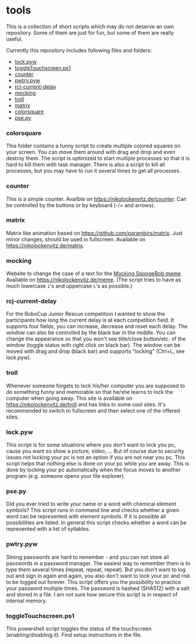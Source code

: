 # tools
This is a collection of short scripts which may do not deserve an own repository.
Some of them are just for fun, but some of them are really useful.

Currently this repository includes following files and folders:
- [lock.pyw](#lockpyw)
- [toggleTouchscreen.ps1](#toggletouchscreenps1)
- [counter](#counter)
- [pwtry.pyw](#pwtrypyw)
- [rcj-current-delay](#rcj-current-delay)
- [mocking](#mocking)
- [troll](#troll)
- [matrix](#matrix)
- [colorsquare](#colorsquare)
- [pse.py](#psepy)

### colorsquare

This folder contains a funny script to create multiple colored squares on your screen.
You can move them around with drag and drop and even destroy them.
The script is optimized to start multiple processes so that it is hard to kill them with task manager.
There is also a script to kill all processes, but you may have to run it several times to get all processes.

### counter

This is a simple counter.
Availble on https://nikolockenvitz.de/counter.
Can be controlled by the buttons or by keyboard (-/+ and arrows).

### matrix

Matrix like animation based on https://github.com/parambirs/matrix.
Just minor changes, should be used in fullscreen.
Available on https://nikolockenvitz.de/matrix.

### mocking

Website to change the case of a text for the [Mocking SpongeBob meme](https://imgflip.com/memegenerator/Mocking-Spongebob).
Available on https://nikolockenvitz.de/meme.
(The script tries to have as much lowercase `i`'s and uppercase `L`'s as possible.)

### rcj-current-delay

For the RoboCup Junior Rescue competition I wanted to show the participants how long the current delay is at each competition field.
It supports four fields, you can increase, decrease and reset each delay.
The window can also be controlled by the black bar in the middle.
You can change the appearance so that you won't see title/close button/etc. of the window (toggle status with right click on black bar).
The window can be moved with drag and drop (black bar) and supports "locking" (Ctrl+L, see lock.pyw).

### troll

Whenever someone forgets to lock his/her computer you are supposed to do something funny and memorable so that he/she learns to lock the computer when going away.
This site is available on https://nikolockenvitz.de/troll and has links to some cool sites.
It's recommended to switch to fullscreen and then select one of the offered sites.

### lock.pyw

This script is for some situations where you don't want to lock you pc, cause you want so show a picture, video, ...
But of course due to security issues not locking your pc is not an option if you are not near you pc.
This script helps that nothing else is done on your pc while you are away.
This is done by locking your pc automatically when the focus moves to another program (e.g. someone opens your file explorer).

### pse.py

Did you ever tried to write your name or a word with chemical element symbols?
This script runs in command line and checks whether a given word can be represented with element symbols.
If it is possible all possibilities are listed.
In general this script checks whether a word can be represented with a list of syllables.

### pwtry.pyw

Strong passwords are hard to remember - and you can not store all passwords in a password manager.
The easiest way to remember them is to type them several times (repeat, repeat, repeat).
But you don't want to log out and sign in again and again, you also don't want to lock your pc and risk to be logged out forever.
This script offers you the possibility to practice your password multiple times.
The password is hashed (SHA512) with a salt and stored in a file.
I am not sure how secure this script is in respect of internal memory.

### toggleTouchscreen.ps1

This powershell script toggles the status of the touchscreen (enabling/disabling it).
Find setup instructions in the file.
